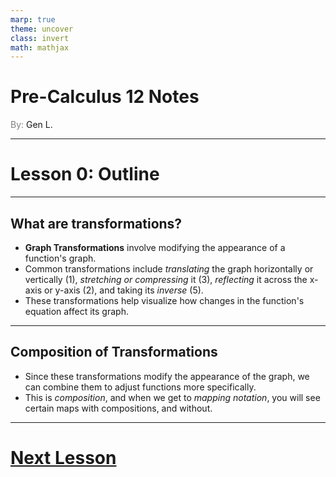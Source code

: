 ```yaml
---
marp: true
theme: uncover
class: invert
math: mathjax
---
```


# <!--fit--> Pre-Calculus 12 Notes
<span style="color:grey">By:</span> Gen L.

<!--_footer: In partnership with Hyperion University, 2024-->

---

# Lesson 0: Outline

---

## What are transformations?

* **Graph Transformations** involve modifying the appearance of a function's graph. 
* Common transformations include *translating* the graph horizontally or vertically (1), *stretching or compressing* it (3), *reflecting* it across the x-axis or y-axis (2), and taking its *inverse* (5). 
* These transformations help visualize how changes in the function's equation affect its graph.

---

## Composition of Transformations

* Since these transformations modify the appearance of the graph, we can combine them to adjust functions more specifically.
* This is *composition*, and when we get to *mapping notation*, you will see certain maps with compositions, and without.

---

# [Next Lesson <i class="fa-solid fa-circle-arrow-right"></i>](tbd) 

<link rel="stylesheet" href="https://cdnjs.cloudflare.com/ajax/libs/font-awesome/6.3.0/css/all.min.css">
